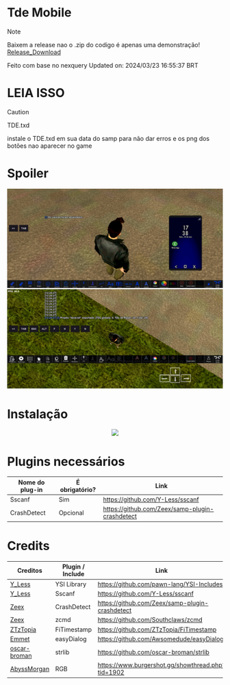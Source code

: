 # Tde Mobile
> [!Note]
> Baixem a release nao o .zip do codigo é apenas uma demonstração!
> [Release_Download](https://github.com/Ghost649/Tde-mobile/tags)
>
> Feito com base no nexquery
> Updated on: 2024/03/23 16:55:37 BRT

# LEIA ISSO
> [!Caution]
> TDE.txd
> 
> instale o TDE.txd em sua data do samp para não dar erros e os png dos botões nao aparecer no game

# Spoiler
![Alt text](img/spoiler.jpg?raw=true)
![Alt text](img/spoiler2.jpg?raw=true)
# Instalação
<p align="center">
   <img width="460" heigth="300" src="img/tutorial-instalar.mp4">
</p>
  
# Plugins necessários
| Nome do plug-in | É obrigatório? |         Link                 |
|-------------|------------------|-------------------------------------------------|
| Sscanf      | Sim              | https://github.com/Y-Less/sscanf                |
| CrashDetect | Opcional         | https://github.com/Zeex/samp-plugin-crashdetect |

# Credits
|                    Creditos                     | Plugin / Include |                       Link              |
|-------------------------------------------------|------------------|---------------------------------------------------|
| [Y_Less](https://github.com/Y-Less)             | YSI Library      | https://github.com/pawn-lang/YSI-Includes         |
| [Y_Less](https://github.com/Y-Less)             | Sscanf           | https://github.com/Y-Less/sscanf                  |
| [Zeex](https://github.com/Zeex)                 | CrashDetect      | https://github.com/Zeex/samp-plugin-crashdetect   |
| [Zeex](https://github.com/Zeex)                 | zcmd             | https://github.com/Southclaws/zcmd                |
| [ZTzTopia](https://github.com/ZTzTopia)         | FiTimestamp      | https://github.com/ZTzTopia/FiTimestamp           |
| [Emmet](https://github.com/emmet-jones)         | easyDialog       | https://github.com/Awsomedude/easyDialog          |
| [oscar-broman](https://github.com/oscar-broman) | strlib           | https://github.com/oscar-broman/strlib            |
| [AbyssMorgan](https://github.com/AbyssMorgan)   | RGB              | https://www.burgershot.gg/showthread.php?tid=1902 |
